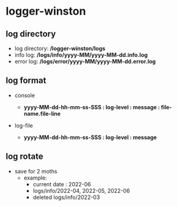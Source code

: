 # logger-winston
 ## log directory
- log directory: **/logger-winston/logs**
- info log: **/logs/info/yyyy-MM/yyyy-MM-dd.info.log**
- error log: **/logs/error/yyyy-MM/yyyy-MM-dd.error.log**
## log format
- console 
    - **yyyy-MM-dd-hh-mm-ss-SSS : log-level : message : file-name.file-line**

- log-file
    - **yyyy-MM-dd-hh-mm-ss-SSS : log-level : message**

## log rotate
- save for 2 moths
    - example:
        - current date : 2022-06
        - logs/info/2022-04, 2022-05, 2022-06
        - deleted logs/info/2022-03